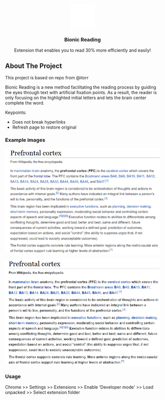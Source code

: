 <div id="top"></div>

<br />
<div align="center">
    <img src="images/Br.png" alt="Logo" width="80" height="80">
  </a>

  <h3 align="center">Bionic Reading</h3>

  <p align="center">
    Extension that enables you to read 30% more efficiently and easily!
</div>


<!-- ABOUT THE PROJECT -->
## About The Project

This project is based on repo from @itorr

Bionic Reading is a new method facilitating the reading process by guiding the eyes through text with artificial fixation points.
As a result, the reader is only focusing on the highlighted initial letters and lets the brain center complete the word.

Keypoints:
* Does not break hyperlinks
* Refresh page to restore original

### Example images

<p align="center">
<img src="images/before.png" alt="Logo" width="600">
    
<p align="center">
<img src="images/after.png" alt="Logo" width="600">

### Usage

Chrome >> Settings >> Extensions >> Enable 'Developer mode' >> Load unpacked >> Select extension folder
